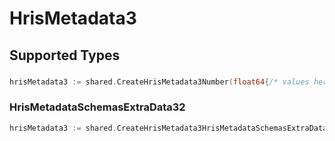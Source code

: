 # HrisMetadata3


## Supported Types

### 

```go
hrisMetadata3 := shared.CreateHrisMetadata3Number(float64{/* values here */})
```

### HrisMetadataSchemasExtraData32

```go
hrisMetadata3 := shared.CreateHrisMetadata3HrisMetadataSchemasExtraData32(shared.HrisMetadataSchemasExtraData32{/* values here */})
```

